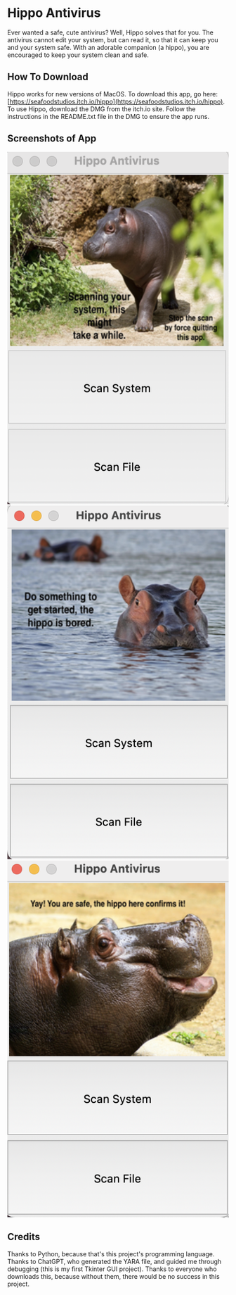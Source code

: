 # Hippo Antivirus
Ever wanted a safe, cute antivirus? Well, Hippo solves that for you. The antivirus cannot edit your system, but can read it, so that it can keep you and your system safe. With an adorable companion (a hippo), you are encouraged to keep your system clean and safe.

## How To Download
Hippo works for new versions of MacOS. To download this app, go here: [https://seafoodstudios.itch.io/hippo](https://seafoodstudios.itch.io/hippo). To use Hippo, download the DMG from the itch.io site. Follow the instructions in the README.txt file in the DMG to ensure the app runs.

## Screenshots of App
![Scanning System](https://raw.githubusercontent.com/SeafoodStudios/Hippo/refs/heads/main/static/screenshot1.png)
![Waiting for Options](https://raw.githubusercontent.com/SeafoodStudios/Hippo/refs/heads/main/static/screenshot2.png)
![Safe File/System](https://raw.githubusercontent.com/SeafoodStudios/Hippo/refs/heads/main/static/screenshot3.png)

## Credits
Thanks to Python, because that's this project's programming language. Thanks to ChatGPT, who generated the YARA file, and guided me through debugging (this is my first Tkinter GUI project). Thanks to everyone who downloads this, because without them, there would be no success in this project.
